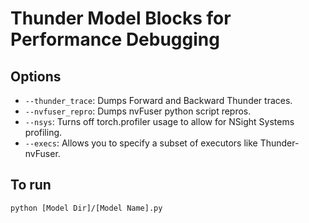 # Thunder Model Blocks for Performance Debugging

## Options
* `--thunder_trace`: Dumps Forward and Backward Thunder traces.
* `--nvfuser_repro`: Dumps nvFuser python script repros.
* `--nsys`: Turns off torch.profiler usage to allow for NSight Systems profiling.
* `--execs`: Allows you to specify a subset of executors like Thunder-nvFuser.

## To run
```
python [Model Dir]/[Model Name].py
```
